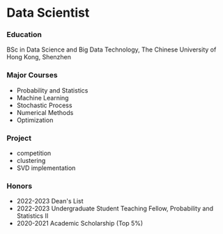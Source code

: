 # Data Scientist

### Education
BSc in Data Science and Big Data Technology, The Chinese University of Hong Kong, Shenzhen

### Major Courses
- Probability and Statistics
- Machine Learning
- Stochastic Process
- Numerical Methods
- Optimization

### Project
- competition
- clustering
- SVD implementation

### Honors
- 2022-2023 Dean's List
- 2022-2023 Undergraduate Student Teaching Fellow, Probability and Statistics II
- 2020-2021 Academic Scholarship (Top 5%)
